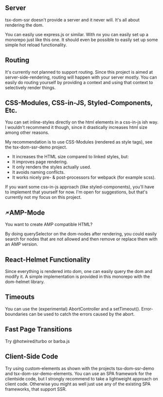 ## Server

tsx-dom-ssr doesn't provide a server and it never will. It's all about rendering the dom.

You can easily use express.js or similar. With nx you can easily set up a monorepo just like this one.
It should even be possible to easily set up some simple hot reload functionality.

## Routing

It's currently not planned to support routing. Since this project is aimed at server-side-rendering,
routing will happen with your server mostly. You can easily do routing yourself by providing a context and using that context to selectively render things.

## CSS-Modules, CSS-in-JS, Styled-Components, Etc.

You can set inline-styles directly on the html elements in a css-in-js ish way.
I wouldn't recommend it though, since it drastically increases html size among other reasons.

My recommendation is to use CSS-Modules (rendered as style tags), see the tsx-dom-ssr-demo project.
- It increases the HTML size compared to linked styles, but:
- It improves page rendering.
- It only renders the styles actually used.
- It avoids naming conflicts.
- It works nicely pre- & post-processors for webpack (for example scss).

If you want some css-in-js approach (like styled-components), you'll have to implement that yourself for now.
I'm open for suggestions, but that's currently not my focus on this project.

## 🗲AMP-Mode

You want to create AMP compatible HTML?

By doing querySelector on the dom-nodes after rendering, you could easily search for nodes that are not allowed
and then remove or replace them with an AMP version.

## React-Helmet Functionality

Since everything is rendered into dom, one can easily query the dom and modify it.
A simple implementation is provided in this monorepo with the dom-helmet library.

## Timeouts

You can use the (experimental) AbortController and a setTimeout().
Error-boundaries can be used to catch the errors caused by the abort.

## Fast Page Transitions

Try @hotwired/turbo or barba.js

## Client-Side Code

Try using custom-elements as shown with the projects tsx-dom-ssr-demo and tsx-dom-ssr-demo-elements.
You can use an SPA framework for the clientside code, but I strongly recommend to take a lightweight approach on client code.
Otherwise you might as well just use any of the existing SPA frameworks, that support SSR.
